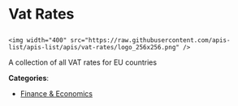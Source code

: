 # Vat Rates<p align="center">
    <img width="400" src="https://raw.githubusercontent.com/apis-list/apis-list/apis/vat-rates/logo_256x256.png" />
</p>

A collection of all VAT rates for EU countries

**Categories**:

- [Finance & Economics](https://github/apis-list/apis-list#finance-and-economics)






